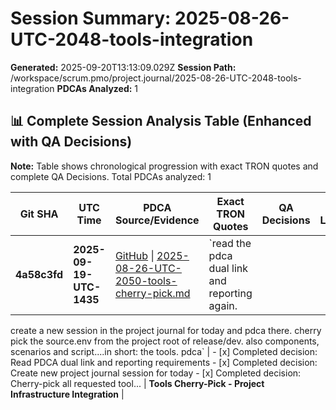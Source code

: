 # Session Summary: 2025-08-26-UTC-2048-tools-integration

**Generated:** 2025-09-20T13:13:09.029Z
**Session Path:** /workspace/scrum.pmo/project.journal/2025-08-26-UTC-2048-tools-integration
**PDCAs Analyzed:** 1

## **📊 Complete Session Analysis Table (Enhanced with QA Decisions)**

**Note:** Table shows chronological progression with exact TRON quotes and complete QA Decisions. Total PDCAs analyzed: 1

| **Git SHA** | **UTC Time** | **PDCA Source/Evidence** | **Exact TRON Quotes** | **QA Decisions** | **Key Learning/Achievement** |
|-------------|--------------|--------------------------|------------------------|------------------|-----------------------------|
| **4a58c3fd** | **2025-09-19-UTC-1435** | [GitHub](https://github.com/Cerulean-Circle-GmbH/Web4Articles/blob/dev/2025-09-19-UTC-1657/scrum.pmo/project.journal/2025-08-26-UTC-2048-tools-integration/pdca/2025-08-26-UTC-2050-tools-cherry-pick.md) \| [2025-08-26-UTC-2050-tools-cherry-pick.md](N/A) | `read the pdca dual link and reporting again. 
create a new session in the project journal for today and pdca there.
cherry pick the source.env from the project root of release/dev.
also components, scenarios and script....in short: the tools.
pdca` | - [x] Completed decision: Read PDCA dual link and reporting requirements - [x] Completed decision: Create new project journal session for today - [x] Completed decision: Cherry-pick all requested tool... | **Tools Cherry-Pick - Project Infrastructure Integration** |

